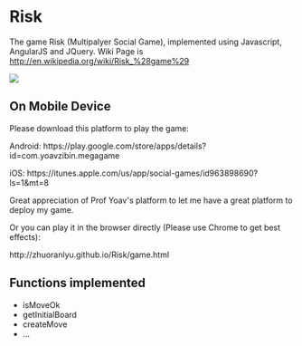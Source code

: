 # Risk
The game Risk (Multipalyer Social Game), implemented using Javascript, AngularJS and JQuery. Wiki Page is http://en.wikipedia.org/wiki/Risk_%28game%29

<img src="https://www.christianheritageonline.org/wp-content/uploads/2013/02/risk-game.jpg">

## On Mobile Device
<p>Please download this platform to play the game:</p>
<p>Android: https://play.google.com/store/apps/details?id=com.yoavzibin.megagame<p>
<p>iOS: https://itunes.apple.com/us/app/social-games/id963898690?ls=1&mt=8</p>
<p>Great appreciation of Prof Yoav's platform to let me have a great platform to deploy my game.</p>
<p>Or you can play it in the browser directly (Please use Chrome to get best effects): </p>
<p>http://zhuoranlyu.github.io/Risk/game.html</p>

## Functions implemented
<ul>
<li>isMoveOk</li>
<li>getInitialBoard</li>
<li>createMove</li>
<li>...</li>
</ul>
